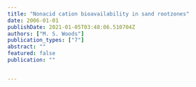 ```yaml
---
title: "Nonacid cation bioavailability in sand rootzones"
date: 2006-01-01
publishDate: 2021-01-05T03:48:06.510704Z
authors: ["M. S. Woods"]
publication_types: ["7"]
abstract: ""
featured: false
publication: ""


---
```


